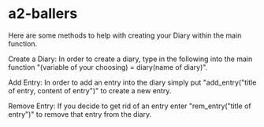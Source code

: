 # a2-ballers
Here are some methods to help with creating your Diary within the main function.

Create a Diary: In order to create a diary, type in the following into the main function "(variable of your choosing) = diary(name of diary)".

Add Entry: In order to add an entry into the diary simply put "add_entry("title of entry, content of entry")" to create a new entry.

Remove Entry: If you decide to get rid of an entry enter "rem_entry("title of entry")" to remove that entry from the diary.
